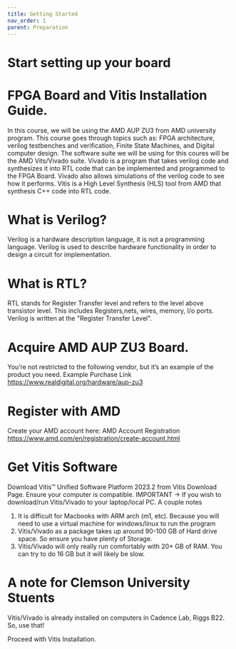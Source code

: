 ```yaml
---
title: Getting Started
nav_order: 1
parent: Preparation
---
```


# Start setting up your board

# FPGA Board and Vitis Installation Guide.
In this course, we will be using the AMD AUP ZU3 from AMD university program. This course goes through topics such as: FPGA architecture, verilog
testbenches and verification, Finite State Machines, and Digital computer design. The software suite we will be using for this coures will be the
AMD Vits/Vivado suite. Vivado is a program that takes verilog code and synthesizes it into RTL code that can be implemented and programmed to the FPGA Board. Vivado also allows 
simulations of the verilog code to see how it performs. Vitis is a High Level Synthesis (HLS) tool from AMD that synthesis C++ code into RTL code.


# What is Verilog?
Verilog is a hardware description language, it is not a programming language. Verilog is used to describe hardware functionality in order to design 
a circuit for implementation. 

# What is RTL?

RTL stands for Register Transfer level and refers to the level above transistor level. This includes Registers,nets, wires, memory, I/o ports. Verilog is written
at the "Register Transfer Level".

# Acquire AMD AUP ZU3 Board.
You’re not restricted to the following vendor, but it’s an example of the product you need. Example Purchase Link
https://www.realdigital.org/hardware/aup-zu3 


# Register with AMD
Create your AMD account here: AMD Account Registration
https://www.amd.com/en/registration/create-account.html

# Get Vitis Software
Download Vitis™ Unified Software Platform 2023.2 from Vitis Download Page. Ensure your computer is compatible. IMPORTANT -> If you wish to download/run Vitis/Vivado to your laptop/local PC.
A couple notes
1. It is difficult for Macbooks with ARM arch (m1, etc). Because you will need to use a virtual machine for windows/linux to run the program
2. Vitis/Vivado as a package takes up around 90-100 GB of Hard drive space. So ensure you have plenty of Storage.
3. Vitis/Vivado will only really run comfortably with 20+ GB of RAM. You can try to do 16 GB but it will likely be slow.

# A note for Clemson University Stuents 
Vitis/Vivado is already installed on computers in Cadence Lab, Riggs B22. So, use that!

Proceed with Vitis Installation.

